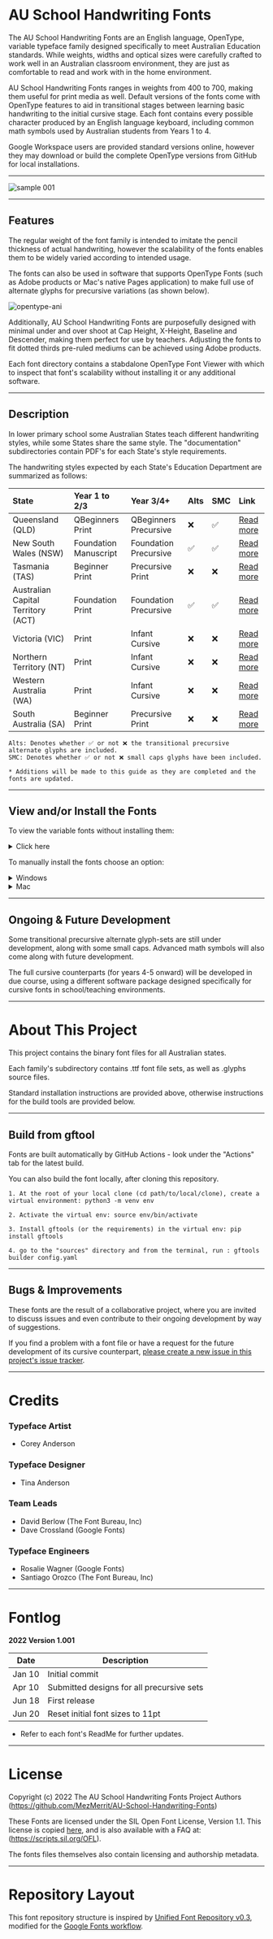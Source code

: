 # AU School Handwriting Fonts

The AU School Handwriting Fonts are an English language, OpenType, variable typeface family designed specifically to meet Australian Education standards.  While weights, widths and optical sizes were carefully crafted to work well in an Australian classroom environment, they are just as comfortable to read and work with in the home environment. 

AU School Handwriting Fonts ranges in weights from 400 to 700, making them useful for print media as well. Default versions of the fonts come with OpenType features to aid in transitional stages between learning basic handwriting to the initial cursive stage. Each font contains every possible character produced by an English language keyboard, including common math symbols used by Australian students from Years 1 to 4.

Google Workspace users are provided standard versions online, however they may download or build the complete OpenType versions from GitHub for local installations.

- - - -

![sample 001](https://user-images.githubusercontent.com/34974280/174480772-0263a627-f43b-49bd-9ca0-935cd7906826.png)

- - - -

## Features ##

The regular weight of the font family is intended to imitate the pencil thickness of actual handwriting, however the scalability of the fonts enables them to be widely varied according to intended usage.

The fonts can also be used in software that supports OpenType Fonts (such as Adobe products or Mac's native Pages application) to make full use of alternate glyphs for precursive variations (as shown below).

![opentype-ani](https://user-images.githubusercontent.com/34974280/174490884-cc6b3630-c1d4-4711-b878-0ff5e73a1cf2.gif)

Additionally, AU School Handwriting Fonts are purposefully designed with minimal under and over shoot at Cap Height, X-Height, Baseline and Descender, making them perfect for use by teachers. Adjusting the fonts to fit dotted thirds pre-ruled mediums can be achieved using Adobe products.

Each font directory contains a stabdalone OpenType Font Viewer with which to inspect that font's scalability without installing it or any additional software.

- - - -

## Description ##

In lower primary school some Australian States teach different handwriting styles, while some States share the same style. The "documentation" subdirectories contain PDF's for each State's style requirements.

The handwriting styles expected by each State's Education Department are summarized as follows:

State | Year 1 to 2/3 | Year 3/4+ | Alts | SMC | Link
| :--- | :--- | :--- | :--- | :--- | :---
Queensland (QLD)  | QBeginners Print | QBeginners Precursive | ❌ | ✅ | [Read more](https://github.com/MezMerrit/AU-School-Handwriting-Fonts/tree/main/QLD-School-Fonts "Read more")
New South Wales (NSW) | Foundation Manuscript | Foundation Precursive | ✅ | ✅ | [Read more](https://github.com/MezMerrit/AU-School-Handwriting-Fonts/tree/main/NSW-ACT-School-Fonts "Read more")
Tasmania (TAS) | Beginner Print | Precursive Print | ❌ | ❌ | [Read more](https://github.com/MezMerrit/AU-School-Handwriting-Fonts/tree/main/TAS-School-Fonts "Read more")
Australian Capital Territory (ACT) | Foundation Print | Foundation Precursive | ✅ | ✅ |  [Read more](https://github.com/MezMerrit/AU-School-Handwriting-Fonts/tree/main/NSW-ACT-School-Fonts "Read more")
Victoria (VIC) | Print | Infant Cursive | ❌ | ❌ | [Read more](https://github.com/MezMerrit/AU-School-Handwriting-Fonts/tree/main/VIC-WA-NT-School-fonts "Read more")
Northern Territory (NT) | Print | Infant Cursive | ❌ | ❌ | [Read more](https://github.com/MezMerrit/AU-School-Handwriting-Fonts/tree/main/VIC-WA-NT-School-fonts "Read more")
Western Australia (WA) | Print | Infant Cursive | ❌ | ❌ | [Read more](https://github.com/MezMerrit/AU-School-Handwriting-Fonts/tree/main/VIC-WA-NT-School-fonts "Read more")
South Australia (SA) | Beginner Print | Precursive Print | ❌ | ❌ | [Read more](https://github.com/MezMerrit/AU-School-Handwriting-Fonts/tree/main/SA-School-Fonts "Read more")

```
Alts: Denotes whether ✅ or not ❌ the transitional precursive alternate glyphs are included.
SMC: Denotes whether ✅ or not ❌ small caps glyphs have been included.

* Additions will be made to this guide as they are completed and the fonts are updated.
```

- - - -

## View and/or Install the Fonts ##

To view the variable fonts without installing them:

<details>
   <summary>Click here</summary>

Click the link above matching the Australian State that you live in. Then:

1. Download the font-viewer.zip file and unpack it. 
2. Double-click the .html file.
3. Adjust the sliders at the top of the page.

![Font Viewer](https://user-images.githubusercontent.com/34974280/174448031-b3235cea-d3f9-4194-9a05-d9e2d5585775.png)

</details>

To manually install the fonts choose an option:

<details>
  <summary>Windows</summary>

1. Open the *Windows Control Panel*
2. Select *Appearance and Personalization*
3. At the bottom, select *Fonts*
4. To add a font, simply drag the .ttf file into the font window.
5. Click Click Yes when prompted.

</details>
<details>
  <summary>Mac</summary>

1. Double-click the .ttf file
2. Click Install Font in the font preview window
3. After validation, it will open in the Font Book app

</details>

- - - -

## Ongoing & Future Development ##

Some transitional precursive alternate glyph-sets are still under development, along with some small caps. Advanced math symbols will also come along with future development.

The full cursive counterparts (for years 4-5 onward) will be developed in due course, using a different software package designed specifically for cursive fonts in school/teaching environments. 

- - - -

# About This Project #

This project contains the binary font files for all Australian states. 

Each family's subdirectory contains .ttf font file sets, as well as .glyphs source files. 

Standard installation instructions are provided above, otherwise instructions for the build tools are provided below.

- - - -

## Build from gftool ##

Fonts are built automatically by GitHub Actions - look under the "Actions" tab for the latest build.

You can also build the font locally, after cloning this repository.

```
1. At the root of your local clone (cd path/to/local/clone), create a virtual environment: python3 -m venv env

2. Activate the virtual env: source env/bin/activate

3. Install gftools (or the requirements) in the virtual env: pip install gftools

4. go to the "sources" directory and from the terminal, run : gftools builder config.yaml
```

- - - -

## Bugs & Improvements ##

These fonts are the result of a collaborative project, where you are invited to discuss issues and even contribute to their ongoing development by way of suggestions.

If you find a problem with a font file or have a request for the future development of its cursive counterpart, [please create a new issue in this project's issue tracker](https://github.com/MezMerrit/AU-School-Handwriting-Fonts/issues "Go to the issue tracker").

- - - -

# Credits #

### Typeface Artist ###
- Corey Anderson

### Typeface Designer ###
- Tina Anderson

### Team Leads ###
- David Berlow (The Font Bureau, Inc)
- Dave Crossland (Google Fonts)

### Typeface Engineers ###
- Rosalie Wagner (Google Fonts)
- Santiago Orozco (The Font Bureau, Inc)

- - - -

# Fontlog #

**2022 Version 1.001**

Date          | Description
------------- | -------------
Jan 10        | Initial commit
Apr 10        | Submitted designs for all precursive sets
Jun 18        | First release
Jun 20        | Reset initial font sizes to 11pt

* Refer to each font's ReadMe for further updates.

- - - -

# License #

Copyright (c) 2022 The AU School Handwriting Fonts Project Authors (https://github.com/MezMerrit/AU-School-Handwriting-Fonts)

These Fonts are licensed under the SIL Open Font License, Version 1.1. This license is copied [here](https://github.com/MezMerrit/AU-School-Handwriting-Fonts/blob/main/OFL.txt "SIL Open Font License"), and is also available with a FAQ at: (https://scripts.sil.org/OFL).

The fonts files themselves also contain licensing and authorship metadata.

- - - -

# Repository Layout #

This font repository structure is inspired by [Unified Font Repository v0.3](https://github.com/unified-font-repository/Unified-Font-Repository), modified for the [Google Fonts workflow](https://github.com/googlefonts/googlefonts-project-template).
